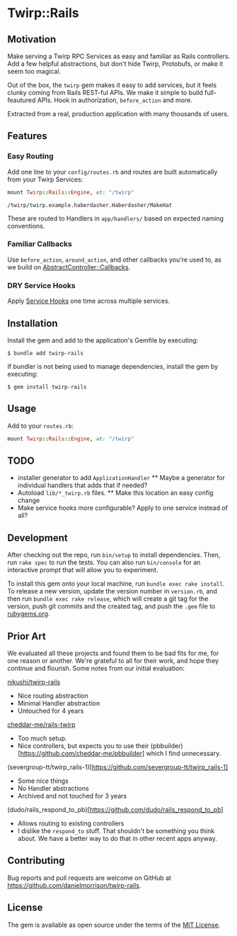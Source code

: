 # Twirp::Rails

## Motivation

Make serving a Twirp RPC Services as easy and familiar as Rails controllers. Add a few helpful abstractions, but don't hide Twirp, Protobufs, or make it seem too magical.

Out of the box, the `twirp` gem makes it easy to add services, but it feels clunky coming from Rails REST-ful APIs. We make it simple to build full-feautured APIs. Hook in authorization, `before_action` and more.

Extracted from a real, production application with many thousands of users.

## Features

### Easy Routing

Add one line to your `config/routes.rb` and routes are built automatically from your Twirp Services:

```ruby
mount Twirp::Rails::Engine, at: "/twirp"
```

`/twirp/twirp.example.haberdasher.Haberdasher/MakeHat`

These are routed to Handlers in `app/handlers/` based on expected naming conventions.

### Familiar Callbacks

Use `before_action`, `around_action`, and other callbacks you're used to, as we build on [AbstractController::Callbacks](https://api.rubyonrails.org/classes/AbstractController/Callbacks.html).

### DRY Service Hooks

Apply [Service Hooks](https://github.com/twitchtv/twirp-ruby/wiki/Service-Hooks) one time across multiple services.

## Installation

Install the gem and add to the application's Gemfile by executing:

    $ bundle add twirp-rails

If bundler is not being used to manage dependencies, install the gem by executing:

    $ gem install twirp-rails

## Usage

Add to your `routes.rb`:

```ruby
mount Twirp::Rails::Engine, at: "/twirp"
```

## TODO

* installer generator to add `ApplicationHandler`
** Maybe a generator for individual handlers that adds that if needed?
* Autoload `lib/*_twirp.rb` files.
** Make this location an easy config change
* Make service hooks more configurable? Apply to one service instead of all?


## Development

After checking out the repo, run `bin/setup` to install dependencies. Then, run `rake spec` to run the tests. You can also run `bin/console` for an interactive prompt that will allow you to experiment.

To install this gem onto your local machine, run `bundle exec rake install`. To release a new version, update the version number in `version.rb`, and then run `bundle exec rake release`, which will create a git tag for the version, push git commits and the created tag, and push the `.gem` file to [rubygems.org](https://rubygems.org).

## Prior Art

We evaluated all these projects and found them to be bad fits for me, for one reason or another. We're grateful to all for their work, and hope they continue and flourish. Some notes from our initial evaluation:

[nikushi/twirp-rails](https://github.com/nikushi/twirp-rails)

* Nice routing abstraction
* Minimal Handler abstraction
* Untouched for 4 years

[cheddar-me/rails-twirp](https://github.com/cheddar-me/rails-twirp)

* Too much setup.
* Nice controllers, but expects you to use their (pbbuilder)[https://github.com/cheddar-me/pbbuilder] which I find unnecessary.

(severgroup-tt/twirp_rails-1)[https://github.com/severgroup-tt/twirp_rails-1]

* Some nice things
* No Handler abstractions
* Archived and not touched for 3 years

(dudo/rails_respond_to_pb)[https://github.com/dudo/rails_respond_to_pb]

* Allows routing to existing controllers
* I dislike the `respond_to` stuff. That shouldn't be something you think about. We have a better way to do that in other recent apps anyway.

## Contributing

Bug reports and pull requests are welcome on GitHub at https://github.com/danielmorrison/twirp-rails.

## License

The gem is available as open source under the terms of the [MIT License](https://opensource.org/licenses/MIT).
